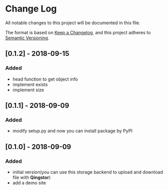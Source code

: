# Change Log

All notable changes to this project will be documented in this file.

The format is based on [Keep a Changelog](http://keepachangelog.com/en/1.0.0/),
and this project adheres to [Semantic Versioning](http://semver.org/spec/v2.0.0.html).

## [0.1.2] - 2018-09-15

### Added

- head function to get object info
- implement exists
- implement size


## [0.1.1] - 2018-09-09

### Added

- modify setup.py and now you can install package by PyPI


## [0.1.0] - 2018-09-09

### Added

- initial version(you can use this storage backend to upload and download file with **Qingstor**)
- add a demo site

